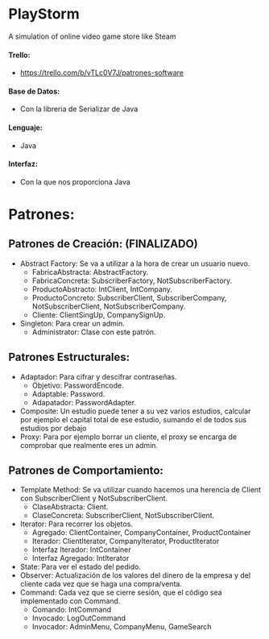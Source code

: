 # PlayStorm
A simulation of online video game store like Steam

#### Trello:
 - https://trello.com/b/vTLc0V7J/patrones-software
 
#### Base de Datos:
 - Con la libreria de Serializar de Java
#### Lenguaje:
 - Java
#### Interfaz:
 - Con la que nos proporciona Java
 
# Patrones:

## Patrones de Creación: (FINALIZADO)
 - Abstract Factory: Se va a utilizar a la hora de crear un usuario nuevo.
   - FabricaAbstracta: AbstractFactory.
   - FabricaConcreta: SubscriberFactory, NotSubscriberFactory.
   - ProductoAbstracto: IntClient, IntCompany.
   - ProductoConcreto: SubscriberClient, SubscriberCompany, NotSubscriberClient, NotSubscriberCompany.
   - Cliente: ClientSingUp, CompanySignUp.
 - Singleton: Para crear un admin.
   - Administrator: Clase con este patrón.
 
## Patrones Estructurales:
 - Adaptador: Para cifrar y descifrar contraseñas.
   - Objetivo: PasswordEncode.
   - Adaptable: Password.
   - Adapatador: PasswordAdapter.
 - Composite: Un estudio puede tener a su vez varios estudios,  calcular por ejemplo el capital total de ese estudio, sumando el de todos sus estudios por debajo
 - Proxy: Para por ejemplo borrar un cliente, el proxy se encarga de comprobar que realmente eres un admin. 
 
## Patrones de Comportamiento:
 - Template Method: Se va utilizar cuando hacemos una herencia de Client con SubscriberClient y NotSubscriberClient.
   - ClaseAbstracta: Client.
   - ClaseConcreta: SubscriberClient, NotSubscriberClient.
 - Iterator: Para recorrer los objetos.
   - Agregado: ClientContainer, CompanyContainer, ProductContainer
   - Iterador: ClientIterator, CompanyIterator, ProductIterator
   - Interfaz Iterador: IntContainer 
   - Interfaz Agregado:  IntIterator
 - State: Para ver el estado del pedido.
 - Observer: Actualización de los valores del dinero de la empresa y del cliente cada vez que se haga una compra/venta.
 - Command: Cada vez que se cierre sesión, que el código sea implementado con Command.
   - Comando: IntCommand
   - Invocado: LogOutCommand
   - Invocador: AdminMenu, CompanyMenu, GameSearch
